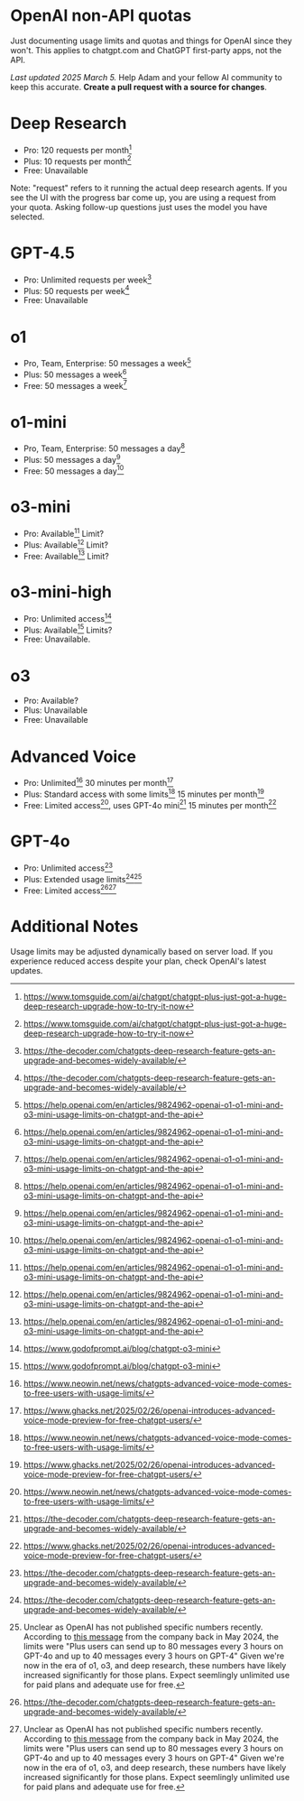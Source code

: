 # OpenAI non-API quotas
Just documenting usage limits and quotas and things for OpenAI since they won't.
This applies to chatgpt.com and ChatGPT first-party apps, not the API.

_Last updated 2025 March 5._
Help Adam and your fellow AI community to keep this accurate. **Create a pull request with a source for changes**.

# Deep Research
- Pro: 120 requests per month[^1]
- Plus: 10 requests per month[^1]
- Free: Unavailable

Note: "request" refers to it running the actual deep research agents. If you see the UI with the progress bar come up, you are using a request from your quota. Asking follow-up questions just uses the model you have selected.

# GPT-4.5
- Pro: Unlimited requests per week[^2]
- Plus: 50 requests per week[^2]
- Free: Unavailable

# o1
- Pro, Team, Enterprise: 50 messages a week[^6] 
- Plus: 50 messages a week[^6] 
- Free: 50 messages a week[^6]

# o1-mini
- Pro, Team, Enterprise: 50 messages a day[^6] 
- Plus: 50 messages a day[^6] 
- Free: 50 messages a day[^6] 

# o3-mini
- Pro: Available[^6] Limit?
- Plus: Available[^6] Limit?
- Free: Available[^6] Limit?

# o3-mini-high
- Pro: Unlimited access[^7]
- Plus: Available[^7] Limits?
- Free: Unavailable.

# o3
- Pro: Available?
- Plus: Unavailable
- Free: Unavailable

# Advanced Voice
- Pro: Unlimited[^3] 30 minutes per month[^4]
- Plus: Standard access with some limits[^3] 15 minutes per month[^4]
- Free: Limited access[^3], uses GPT-4o mini[^2] 15 minutes per month[^4]

# GPT-4o
- Pro: Unlimited access[^2]
- Plus: Extended usage limits[^2][^5]
- Free: Limited access[^2][^5]

# Additional Notes
Usage limits may be adjusted dynamically based on server load. If you experience reduced access despite your plan, check OpenAI's latest updates.

[^1]: https://www.tomsguide.com/ai/chatgpt/chatgpt-plus-just-got-a-huge-deep-research-upgrade-how-to-try-it-now
[^2]: https://the-decoder.com/chatgpts-deep-research-feature-gets-an-upgrade-and-becomes-widely-available/
[^3]: https://www.neowin.net/news/chatgpts-advanced-voice-mode-comes-to-free-users-with-usage-limits/
[^4]: https://www.ghacks.net/2025/02/26/openai-introduces-advanced-voice-mode-preview-for-free-chatgpt-users/
[^5]: Unclear as OpenAI has not published specific numbers recently. According to [this message](https://community.openai.com/t/is-there-a-limit-to-chatgpt-4o/764605) from the company back in May 2024, the limits were "Plus users can send up to 80 messages every 3 hours on GPT-4o and up to 40 messages every 3 hours on GPT-4" Given we're now in the era of o1, o3, and deep research, these numbers have likely increased significantly for those plans. Expect seemlingly unlimited use for paid plans and adequate use for free.
[^6]: https://help.openai.com/en/articles/9824962-openai-o1-o1-mini-and-o3-mini-usage-limits-on-chatgpt-and-the-api
[^7]: https://www.godofprompt.ai/blog/chatgpt-o3-mini

